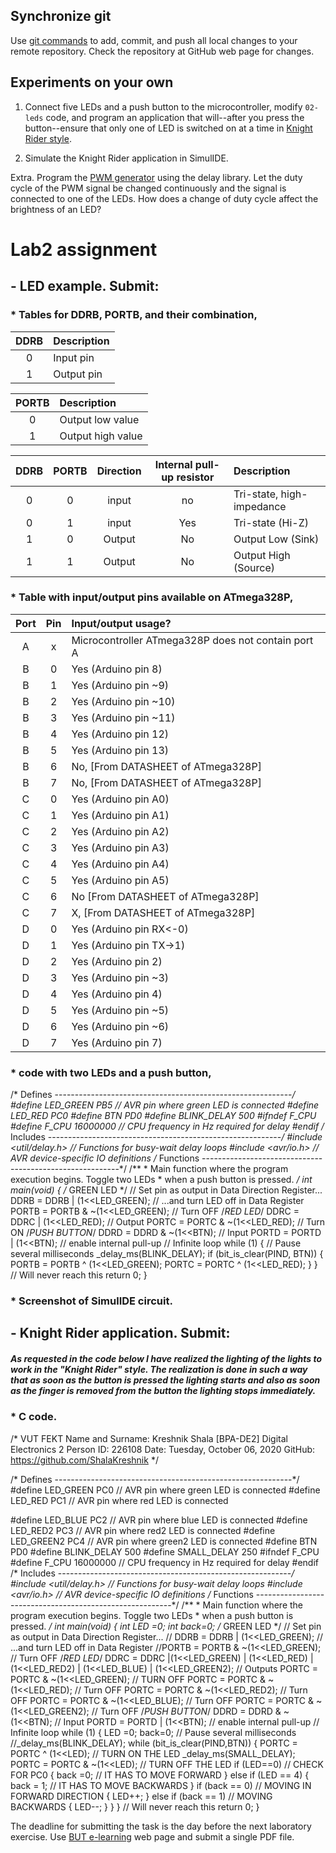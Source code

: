 ## Synchronize git

Use [git commands](https://github.com/tomas-fryza/Digital-electronics-2/wiki/Git-useful-commands) to add, commit, and push all local changes to your remote repository. Check the repository at GitHub web page for changes.


## Experiments on your own

1. Connect five LEDs and a push button to the microcontroller, modify `02-leds` code, and program an application that will--after you press the button--ensure that only one of LED is switched on at a time in [Knight Rider style](https://www.youtube.com/watch?v=w-P-2LdS6zk).

2. Simulate the Knight Rider application in SimulIDE.

Extra. Program the [PWM generator](https://www.analogictips.com/pulse-width-modulation-pwm/) using the delay library. Let the duty cycle of the PWM signal be changed continuously and the signal is connected to one of the LEDs. How does a change of duty cycle affect the brightness of an LED?




# Lab2 assignment

## - LED example. Submit:
### * Tables for DDRB, PORTB, and their combination,

| **DDRB** | **Description** |
| :-: | :-- |
| 0 | Input pin |
| 1 | Output pin |

| **PORTB** | **Description** |
| :-: | :-- |
| 0 | Output low value |
| 1 | Output high value |

| **DDRB** | **PORTB** | **Direction** | **Internal pull-up resistor** | **Description** |
| :-: | :-: | :-: | :-: | :-- |
| 0 | 0 | input | no | Tri-state, high-impedance |
| 0 | 1 | input | Yes | Tri-state (Hi-Z) |
| 1 | 0 | Output | No | Output Low (Sink) |
| 1 | 1 | Output | No | Output High (Source) |    
 
    
### * Table with input/output pins available on ATmega328P,
    
| **Port** | **Pin** | **Input/output usage?** |
| :-: | :-: | :-- |
| A | x | Microcontroller ATmega328P does not contain port A |
| B | 0 | Yes (Arduino pin 8) |
| B | 1 | Yes (Arduino pin ~9) |
| B | 2 | Yes (Arduino pin ~10) |
| B | 3 | Yes (Arduino pin ~11) |
| B | 4 | Yes (Arduino pin 12) |
| B | 5 | Yes (Arduino pin 13) |
| B | 6 | No, [From DATASHEET of ATmega328P] |
| B | 7 | No, [From DATASHEET of ATmega328P] |
| C | 0 | Yes (Arduino pin A0) |
| C | 1 | Yes (Arduino pin A1) |
| C | 2 | Yes (Arduino pin A2) |
| C | 3 | Yes (Arduino pin A3) |
| C | 4 | Yes (Arduino pin A4) |
| C | 5 | Yes (Arduino pin A5) |
| C | 6 | No [From DATASHEET of ATmega328P] |
| C | 7 | X, [From DATASHEET of ATmega328P] |
| D | 0 | Yes (Arduino pin RX<-0) |
| D | 1 | Yes (Arduino pin TX->1) |
| D | 2 | Yes (Arduino pin 2) |
| D | 3 | Yes (Arduino pin ~3) |
| D | 4 | Yes (Arduino pin 4) |
| D | 5 | Yes (Arduino pin ~5) |
| D | 6 | Yes (Arduino pin ~6) |
| D  | 7 | Yes (Arduino pin 7) |
    
###  * code with two LEDs and a push button,

/* Defines -----------------------------------------------------------*/ #define LED_GREEN PB5 // AVR pin where green LED is connected #define LED_RED PC0 #define BTN PD0 #define BLINK_DELAY 500 #ifndef F_CPU #define F_CPU 16000000 // CPU frequency in Hz required for delay #endif
/* Includes ----------------------------------------------------------*/ #include <util/delay.h> // Functions for busy-wait delay loops #include <avr/io.h> // AVR device-specific IO definitions
/* Functions ---------------------------------------------------------*/ /** * Main function where the program execution begins. Toggle two LEDs * when a push button is pressed. */ int main(void) { /* GREEN LED */ // Set pin as output in Data Direction Register... DDRB = DDRB | (1<<LED_GREEN); // ...and turn LED off in Data Register PORTB = PORTB & ~(1<<LED_GREEN); // Turn OFF
/*RED LED*/ DDRC = DDRC | (1<<LED_RED); // Output PORTC = PORTC & ~(1<<LED_RED); // Turn ON /*PUSH BUTTON*/ DDRD = DDRD & ~(1<<BTN); // Input PORTD = PORTD | (1<<BTN); // enable internal pull-up
// Infinite loop while (1) { // Pause several milliseconds _delay_ms(BLINK_DELAY);
if (bit_is_clear(PIND, BTN)) {
PORTB = PORTB ^ (1<<LED_GREEN); PORTC = PORTC ^ (1<<LED_RED); }
}
// Will never reach this 
return 0;
}
###  * Screenshot of SimulIDE circuit.

## - Knight Rider application. Submit:

##### As requested in the code below I have realized the lighting of the lights to work in the "Knight Rider" style. The realization is done in such a way that as soon as the button is pressed the lighting starts and also as soon as the finger is removed from the button the lighting stops immediately.

### * C code.

/* VUT FEKT Name and Surname: Kreshnik Shala [BPA-DE2] Digital Electronics 2 Person ID: 226108 Date: Tuesday, October 06, 2020 GitHub: https://github.com/ShalaKreshnik */

/* Defines -----------------------------------------------------------*/ 
#define LED_GREEN PC0 // AVR pin where green LED is connected 
#define LED_RED PC1 // AVR pin where red LED is connected


#define LED_BLUE PC2 // AVR pin where blue LED is connected 
#define LED_RED2 PC3 // AVR pin where red2 LED is connected 
#define LED_GREEN2 PC4 // AVR pin where green2 LED is connected 
#define BTN PD0 #define BLINK_DELAY 500 #define SMALL_DELAY 250 
#ifndef F_CPU #define F_CPU 16000000 // CPU frequency in Hz required for delay 
#endif
/* Includes ----------------------------------------------------------*/ 
#include <util/delay.h> // Functions for busy-wait delay loops #include <avr/io.h> // AVR device-specific IO definitions
/* Functions ---------------------------------------------------------*/ /** * Main function where the program execution begins. Toggle two LEDs * when a push button is pressed. */ 
int main(void) { int LED =0; int back=0; /* GREEN LED */ // Set pin as output in Data Direction Register... //
DDRB = DDRB | (1<<LED_GREEN); // ...and turn LED off in Data Register //PORTB = PORTB & ~(1<<LED_GREEN); // Turn OFF
/*RED LED*/
DDRC = DDRC |(1<<LED_GREEN) | (1<<LED_RED) | (1<<LED_RED2) | (1<<LED_BLUE) | (1<<LED_GREEN2); // Outputs 
PORTC = PORTC & ~(1<<LED_GREEN); // TURN OFF PORTC = PORTC & ~(1<<LED_RED); // Turn OFF PORTC = PORTC & ~(1<<LED_RED2); // Turn OFF
PORTC = PORTC & ~(1<<LED_BLUE); // Turn OFF
PORTC = PORTC & ~(1<<LED_GREEN2); // Turn OFF 
/*PUSH BUTTON*/ 
DDRD = DDRD & ~(1<<BTN); // Input
PORTD = PORTD | (1<<BTN); // enable internal pull-up
// Infinite loop
while (1)
{
LED =0;
back=0;
// Pause several milliseconds 
//_delay_ms(BLINK_DELAY);
while (bit_is_clear(PIND,BTN))
{ PORTC = PORTC ^ (1<<LED); // TURN ON THE LED
_delay_ms(SMALL_DELAY);
PORTC = PORTC & ~(1<<LED); // TURN OFF THE LED
if (LED==0) // CHECK FOR PC0
{
back =0; // IT HAS TO MOVE FORWARD
}
else if (LED == 4)
{
back = 1; // IT HAS TO MOVE BACKWARDS
} if (back == 0) // MOVING IN FORWARD DIRECTION { LED++; } else if (back == 1) // MOVING BACKWARDS { LED--; } }
}
// Will never reach this 
return 0;
}





The deadline for submitting the task is the day before the next laboratory exercise. Use [BUT e-learning](https://moodle.vutbr.cz/) web page and submit a single PDF file.
